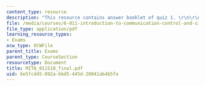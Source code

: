 ```yaml
---
content_type: resource
description: "This resource contains answer booklet of quiz 1. \r\n\r\n"
file: /media/courses/6-011-introduction-to-communication-control-and-signal-processing-spring-2010/6e5fcd45892abbd5445d20041ab4b5fa_MIT6_011S10_final.pdf
file_type: application/pdf
learning_resource_types:
- Exams
ocw_type: OCWFile
parent_title: Exams
parent_type: CourseSection
resourcetype: Document
title: MIT6_011S10_final.pdf
uid: 6e5fcd45-892a-bbd5-445d-20041ab4b5fa
---
```


